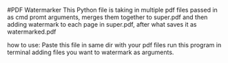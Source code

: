 #PDF Watermarker
This Python file  is taking in multiple pdf files passed in as cmd promt arguments, merges them together to super.pdf and then adding watermark to each page in super.pdf,
after what saves it as watermarked.pdf

how to use:
Paste this file in same dir with your pdf files
run this program in terminal adding files you want to watermark as arguments.
